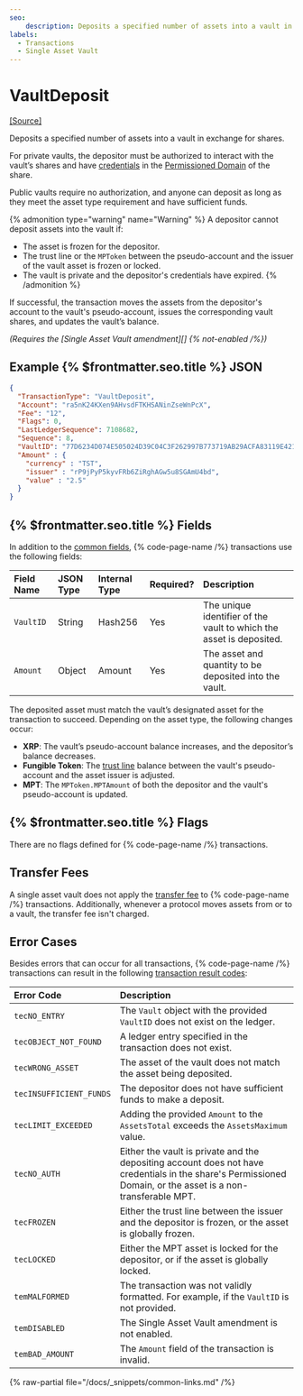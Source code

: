 ```yaml
---
seo:
    description: Deposits a specified number of assets into a vault in exchange for shares.
labels:
  - Transactions
  - Single Asset Vault
---
```


# VaultDeposit

[[Source]](https://github.com/Bronek/rippled/blob/vault/src/xrpld/app/tx/detail/VaultDeposit.cpp "Source")

Deposits a specified number of assets into a vault in exchange for shares.

For private vaults, the depositor must be authorized to interact with the vault’s shares and have [credentials](https://github.com/XRPLF/XRPL-Standards/tree/master/XLS-0070-credentials) in the [Permissioned Domain](https://github.com/XRPLF/XRPL-Standards/blob/master/XLS-0080-permissioned-domains/) of the share.

Public vaults require no authorization, and anyone can deposit as long as they meet the asset type requirement and have sufficient funds.

{% admonition type="warning" name="Warning" %}
A depositor cannot deposit assets into the vault if:

- The asset is frozen for the depositor.
- The trust line or the `MPToken` between the pseudo-account and the issuer of the vault asset is frozen or locked.
- The vault is private and the depositor's credentials have expired.
{% /admonition %}

If successful, the transaction moves the assets from the depositor's account to the vault's pseudo-account, issues the corresponding vault shares, and updates the vault’s balance.

_(Requires the [Single Asset Vault amendment][] {% not-enabled /%})_

## Example {% $frontmatter.seo.title %} JSON

```json
{
  "TransactionType": "VaultDeposit",
  "Account": "ra5nK24KXen9AHvsdFTKHSANinZseWnPcX",
  "Fee": "12",
  "Flags": 0,
  "LastLedgerSequence": 7108682,
  "Sequence": 8,
  "VaultID": "77D6234D074E505024D39C04C3F262997B773719AB29ACFA83119E4210328776",
  "Amount" : {
    "currency" : "TST",
    "issuer" : "rP9jPyP5kyvFRb6ZiRghAGw5u8SGAmU4bd",
    "value" : "2.5"
  }
}
```

## {% $frontmatter.seo.title %} Fields

In addition to the [common fields](https://xrpl.org/docs/references/protocol/transactions/common-fields#transaction-common-fields), {% code-page-name /%} transactions use the following fields:

| Field Name              | JSON Type     | Internal Type | Required? | Description         |
| :-----------------------| :------------ | :------------ | :-------- | :-------------------|
| `VaultID`               | String        | Hash256       | Yes       | The unique identifier of the vault to which the asset is deposited. |
| `Amount`                | Object        | Amount        | Yes       | The asset and quantity to be deposited into the vault.|

The deposited asset must match the vault’s designated asset for the transaction to succeed. Depending on the asset type, the following changes occur:

- **XRP**: The vault’s pseudo-account balance increases, and the depositor’s balance decreases.
- **Fungible Token**: The [trust line](https://xrpl.org/docs/concepts/tokens/fungible-tokens#trust-lines) balance between the vault's pseudo-account and the asset issuer is adjusted.
- **MPT**: The `MPToken.MPTAmount` of both the depositor and the vault's pseudo-account is updated.

## {% $frontmatter.seo.title %} Flags

There are no flags defined for {% code-page-name /%} transactions.

## Transfer Fees

A single asset vault does not apply the [transfer fee](https://xrpl.org/docs/concepts/tokens/transfer-fees) to {% code-page-name /%} transactions. Additionally, whenever a protocol moves assets from or to a vault, the transfer fee isn't charged.

## Error Cases

Besides errors that can occur for all transactions, {% code-page-name /%} transactions can result in the following [transaction result codes](https://xrpl.org/docs/references/protocol/transactions/transaction-results):

| Error Code              | Description                        |
| :---------------------- | :----------------------------------|
| `tecNO_ENTRY`           | The `Vault` object with the provided `VaultID` does not exist on the ledger. |
| `tecOBJECT_NOT_FOUND`   | A ledger entry specified in the transaction does not exist. |
| `tecWRONG_ASSET`        | The asset of the vault does not match the asset being deposited. |
| `tecINSUFFICIENT_FUNDS` | The depositor does not have sufficient funds to make a deposit. |
| `tecLIMIT_EXCEEDED`     | Adding the provided `Amount` to the `AssetsTotal` exceeds the `AssetsMaximum` value. |
| `tecNO_AUTH`            | Either the vault is private and the depositing account does not have credentials in the share's Permissioned Domain, or the asset is a non-transferable MPT. |
| `tecFROZEN`             | Either the trust line between the issuer and the depositor is frozen, or the asset is globally frozen.  |
| `tecLOCKED`             | Either the MPT asset is locked for the depositor, or if the asset is globally locked. |
| `temMALFORMED`          | The transaction was not validly formatted. For example, if the `VaultID` is not provided.  |
| `temDISABLED`           | The Single Asset Vault amendment is not enabled.  |
| `temBAD_AMOUNT`         | The `Amount` field of the transaction is invalid. |


{% raw-partial file="/docs/_snippets/common-links.md" /%}
